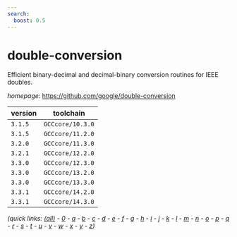 ```yaml
---
search:
  boost: 0.5
---
```

# double-conversion

Efficient binary-decimal and decimal-binary conversion routines for IEEE doubles.

*homepage*: <https://github.com/google/double-conversion>

version | toolchain
--------|----------
``3.1.5`` | ``GCCcore/10.3.0``
``3.1.5`` | ``GCCcore/11.2.0``
``3.2.0`` | ``GCCcore/11.3.0``
``3.2.1`` | ``GCCcore/12.2.0``
``3.3.0`` | ``GCCcore/12.3.0``
``3.3.0`` | ``GCCcore/13.2.0``
``3.3.0`` | ``GCCcore/13.3.0``
``3.3.1`` | ``GCCcore/14.2.0``
``3.3.1`` | ``GCCcore/14.3.0``


*(quick links: [(all)](../index.md) - [0](../0/index.md) - [a](../a/index.md) - [b](../b/index.md) - [c](../c/index.md) - [d](../d/index.md) - [e](../e/index.md) - [f](../f/index.md) - [g](../g/index.md) - [h](../h/index.md) - [i](../i/index.md) - [j](../j/index.md) - [k](../k/index.md) - [l](../l/index.md) - [m](../m/index.md) - [n](../n/index.md) - [o](../o/index.md) - [p](../p/index.md) - [q](../q/index.md) - [r](../r/index.md) - [s](../s/index.md) - [t](../t/index.md) - [u](../u/index.md) - [v](../v/index.md) - [w](../w/index.md) - [x](../x/index.md) - [y](../y/index.md) - [z](../z/index.md))*

